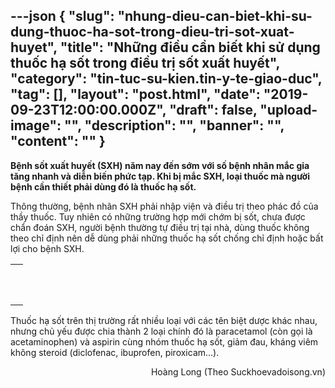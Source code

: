 ---json
{
    "slug": "nhung-dieu-can-biet-khi-su-dung-thuoc-ha-sot-trong-dieu-tri-sot-xuat-huyet",
    "title": "Những điều cần biết khi sử dụng thuốc hạ sốt trong điều trị sốt xuất huyết",
    "category": "tin-tuc-su-kien.tin-y-te-giao-duc",
    "tag": [],
    "layout": "post.html",
    "date": "2019-09-23T12:00:00.000Z",
    "draft": false,
    "upload-image": "",
    "description": "",
    "banner": "",
    "__content__": ""
}
---
<p><strong>Bệnh sốt xuất huyết (SXH) năm nay đến sớm với số bệnh nh&acirc;n mắc gia tăng nhanh v&agrave; diễn biến phức tạp. Khi bị mắc SXH, loại thuốc m&agrave; người bệnh cần thiết phải d&ugrave;ng đ&oacute; l&agrave; thuốc hạ sốt.</strong></p>

<p>Th&ocirc;ng thường, bệnh nh&acirc;n SXH phải nhập viện v&agrave; điều trị theo ph&aacute;c đồ của thầy thuốc. Tuy nhi&ecirc;n c&oacute; những trường hợp mới chớm bị sốt, chưa được chẩn đo&aacute;n SXH, người bệnh thường tự điều trị tại nh&agrave;, d&ugrave;ng thuốc kh&ocirc;ng theo chỉ định n&ecirc;n dễ d&ugrave;ng phải những thuốc hạ sốt chống chỉ định hoặc bất lợi cho bệnh SXH.</p>

<table align="center">
	<tbody>
		<tr>
			<td><img alt="" src="http://www.baodaknong.org.vn/database/image/2019/09/06/3129-YTE-1.jpg" /></td>
		</tr>
		<tr>
			<td>
			<p>&nbsp;</p>
			</td>
		</tr>
	</tbody>
</table>

<p>Thuốc hạ sốt tr&ecirc;n thị trường rất nhiều loại với c&aacute;c t&ecirc;n biệt dược kh&aacute;c nhau, nhưng chủ yếu được chia th&agrave;nh 2 loại ch&iacute;nh đ&oacute; l&agrave; paracetamol (c&ograve;n gọi l&agrave; acetaminophen) v&agrave; aspirin c&ugrave;ng nh&oacute;m thuốc hạ sốt, giảm đau, kh&aacute;ng vi&ecirc;m kh&ocirc;ng steroid (diclofenac, ibuprofen, piroxicam...).</p>

<p style="text-align:right">Ho&agrave;ng Long&nbsp;(Theo Suckhoevadoisong.vn)</p>
